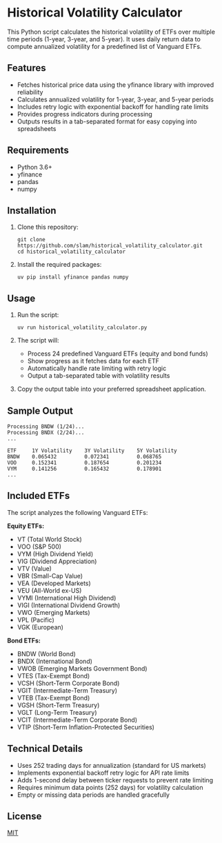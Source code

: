 # Historical Volatility Calculator

This Python script calculates the historical volatility of ETFs over multiple time periods (1-year, 3-year, and 5-year). It uses daily return data to compute annualized volatility for a predefined list of Vanguard ETFs.

## Features

- Fetches historical price data using the yfinance library with improved reliability
- Calculates annualized volatility for 1-year, 3-year, and 5-year periods
- Includes retry logic with exponential backoff for handling rate limits
- Provides progress indicators during processing
- Outputs results in a tab-separated format for easy copying into spreadsheets

## Requirements

- Python 3.6+
- yfinance
- pandas
- numpy

## Installation

1. Clone this repository:
   ```
   git clone https://github.com/slam/historical_volatility_calculator.git
   cd historical_volatility_calculator
   ```

2. Install the required packages:
   ```
   uv pip install yfinance pandas numpy
   ```

## Usage

1. Run the script:
   ```
   uv run historical_volatility_calculator.py
   ```

2. The script will:
   - Process 24 predefined Vanguard ETFs (equity and bond funds)
   - Show progress as it fetches data for each ETF
   - Automatically handle rate limiting with retry logic
   - Output a tab-separated table with volatility results

3. Copy the output table into your preferred spreadsheet application.

## Sample Output

```
Processing BNDW (1/24)...
Processing BNDX (2/24)...
...

ETF     1Y Volatility    3Y Volatility    5Y Volatility
BNDW    0.065432         0.072341         0.068765
VOO     0.152341         0.187654         0.201234
VYM     0.141256         0.165432         0.178901
...
```

## Included ETFs

The script analyzes the following Vanguard ETFs:

**Equity ETFs:**
- VT (Total World Stock)
- VOO (S&P 500)
- VYM (High Dividend Yield)
- VIG (Dividend Appreciation)
- VTV (Value)
- VBR (Small-Cap Value)
- VEA (Developed Markets)
- VEU (All-World ex-US)
- VYMI (International High Dividend)
- VIGI (International Dividend Growth)
- VWO (Emerging Markets)
- VPL (Pacific)
- VGK (European)

**Bond ETFs:**
- BNDW (World Bond)
- BNDX (International Bond)
- VWOB (Emerging Markets Government Bond)
- VTES (Tax-Exempt Bond)
- VCSH (Short-Term Corporate Bond)
- VGIT (Intermediate-Term Treasury)
- VTEB (Tax-Exempt Bond)
- VGSH (Short-Term Treasury)
- VGLT (Long-Term Treasury)
- VCIT (Intermediate-Term Corporate Bond)
- VTIP (Short-Term Inflation-Protected Securities)

## Technical Details

- Uses 252 trading days for annualization (standard for US markets)
- Implements exponential backoff retry logic for API rate limits
- Adds 1-second delay between ticker requests to prevent rate limiting
- Requires minimum data points (252 days) for volatility calculation
- Empty or missing data periods are handled gracefully

## License

[MIT](https://choosealicense.com/licenses/mit/)
